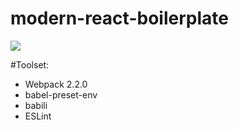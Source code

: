 # modern-react-boilerplate

![](http://media.giphy.com/media/EldfH1VJdbrwY/giphy.gif)

#Toolset:
- Webpack 2.2.0
- babel-preset-env
- babili
- ESLint
